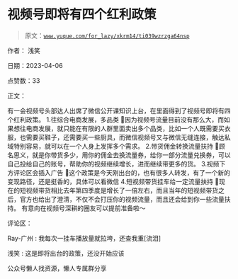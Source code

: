 # 视频号即将有四个红利政策

> 原文：[`www.yuque.com/for_lazy/xkrm14/ti039wzrzga64nsp`](https://www.yuque.com/for_lazy/xkrm14/ti039wzrzga64nsp)



作者： 浅笑



日期：2023-04-06



点赞数：33



正文：



有一会视频号头部达人出席了微信公开课知识上台，在里面得到了视频号即将有四个红利政策。 1.往综合电商发展，多品类 🌵因为视频号流量目前没有那么大，而如果想往电商发展，就只能在有限的人群里面卖出多个品类，比如一个人既需要买衣服，也需要买鞋子，还需要买一些厨具，而微信视频号又与微信无缝连接，触达私域特别容易，就可以在一个人身上发挥多个需求。 2.带货佣金转换流量扶持 🌵顾名思义，就是你带货多少，用你的佣金去换流量券，给你一部分流量兑换券，可以自己投给自己的账号，帮助你的视频继续增长，进而继续带更多的货。 3.视频下方评论区会插入广告 🌵这个政策是今天刚出台的，也有很多人转发，有了一个新的变现路径，还是挺香的，具体可以看微信 4.短视频带货挂车给一定流量扶持 🌵现在的短视频带货相比去年第四季度是增长了一倍左右，而且当年的短视频带货之后，官方也给出了澄清，不仅不会打压你的视频流量，而且还会给到你一些流量扶持。 有意向在视频号深耕的圈友可以提前准备啦～



评论区：



Ray-广州 : 我每次一挂车播放量就拉垮，还查我重[流泪]



浅笑 : 这是即将出台的政策，还没开始应该



公众号懒人找资源，懒人专属群分享

